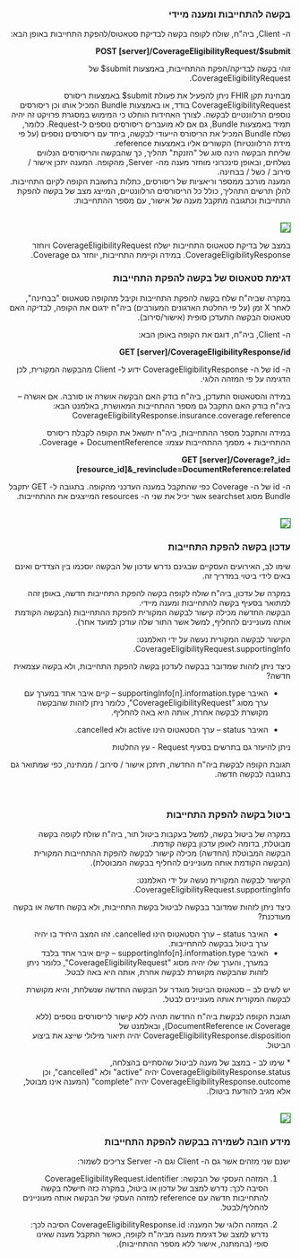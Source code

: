 <div dir="rtl" markdown="1">


<h3> בקשה להתחייבות ומענה מיידי </h3>

ה- Client, ביה"ח, שולח לקופה בקשה לבדיקת סטאטוס/להפקת התחייבות באופן הבא:

**POST [server]/CoverageEligibilityRequest/$submit**

זוהי בקשה לבדיקה/הפקת ההתחייבות, באמצעות submit$ של CoverageEligibilityRequest.

מבחינת תקן FHIR ניתן להפעיל את פעולת submit$ באמצעות ריסורס CoverageEligibilityRequest בודד, או באמצעות Bundle המכיל אותו וכן ריסורסים נוספים הרלוונטיים לבקשה. לצורך האחידות הוחלט כי המימוש במסגרת פרויקט זה יהיה תמיד באמצעות Bundle, גם אם לא מועברים ריסורסים נוספים ל-Request. כלומר, נשלח Bundle המכיל את הריסורס הייעודי לבקשה, ביחד עם ריסורסים נוספים (על פי מידת הרלוונטיות) הקשורים אליו  באמצעות reference.<br>
שליחת הבקשה הינה סוג של "הזנקת" תהליך, כך שהבקשה והריסורסים הנלווים נשלחים, ובאופן סינכרוני מוחזר מענה מה- Server, מהקופה. המענה יתכן אישור / סירוב / כשל / בבחינה.<br>
המענה מורכב ממספר וריאציות של ריסורסים, כתלות בתשובת הקופה לקיום התחייבות.
להלן תרשים התהליך, כולל כל הריסורסים הרלוונטיים, המייצג מצב של בקשה להפקת התחייבות וכתגובה מתקבל מענה של אישור, עם מספר ההתחייבות:

<br>

<img src="./3.jpg" style="border: 1px solid green;">

במצב של בדיקת סטאטוס התחייבות ישלח CoverageEligibilityRequest ויוחזר CoverageEligibilityResponse.
במידה וקיימת התחייבות, יוחזר גם Coverage.

<h3> דגימת סטאטוס של בקשה להפקת התחייבות </h3>

במקרה שביה"ח שלח בקשה להפקת התחייבות וקיבל מהקופה סטאטוס "בבחינה", לאחר X זמן (על פי החלטת הארגונים המעורבים) ביה"ח ידגום את הקופה, לבדיקה האם סטאטוס הבקשה התעדכן סופית (אישור/סירוב).

ה- Client, ביה"ח, דוגם את הקופה באופן הבא:

**GET [server]/CoverageEligibilityResponse/id**

ה- id של ה- CoverageEligibilityResponse ידוע ל- Client מהבקשה המקורית, לכן הדגימה על פי המזהה הלוגי.

במידה והסטאטוס התעדכן, ביה"ח בודק האם הבקשה אושרה או סורבה.
אם אושרה – ביה"ח בודק האם התקבל גם מספר ההתחייבות המאושרת, באלמנט הבא:  
CoverageEligibilityResponse.insurance.coverage.reference

במידה והתקבל מספר ההתחייבות, ביה"ח יתשאל את הקופה לקבלת ריסורס ההתחייבות + מסמך ההתחייבות עצמו: Coverage + DocumentReference.

**GET [server]/Coverage?_id=[resource_id]&_revinclude=DocumentReference:related**

ה- id של ה- Coverage כפי שהתקבל במענה העדכני מהקופה.
בתגובה ל- GET יתקבל Bundle מסוג searchset אשר יכיל את שני ה- resources המייצגים את ההתחייבות.

<br>

<img src="./4.jpg" style="border: 1px solid green;">

<br>

<h3> עדכון בקשה להפקת התחייבות </h3>

שימו לב, האירועים העסקיים שבגינם נדרש עדכון של הבקשה יוסכמו בין הצדדים ואינם באים לידי ביטוי במדריך זה.

במקרה של עדכון, ביה"ח שולח לקופה בקשה להפקת התחייבות חדשה, באופן זהה למתואר בסעיף בקשה להתחייבות ומענה מיידי.<br>
הבקשה החדשה מכילה קישור לבקשה המקורית להפקת ההתחייבות (הבקשה הקודמת אותה מעוניינים להחליף, למשל אשר התור שלה עודכן למועד אחר).

הקישור לבקשה המקורית נעשה על ידי האלמנט: CoverageEligibilityRequest.supportingInfo.

כיצד ניתן לזהות שמדובר בבקשה לעדכון בקשה להפקת התחייבות, ולא בקשה עצמאית חדשה?

* האיבר supportingInfo[n].information.type – קיים איבר אחד במערך עם ערך מסוג "CoverageEligibilityRequest", כלומר ניתן לזהות שהבקשה מקושרת לבקשה אחרת, אותה היא באה להחליף.

* האיבר status – ערך הסטאטוס הינו active ולא cancelled.

ניתן להיעזר גם בתרשים בסעיף Request - עץ החלטות

תגובת הקופה לבקשת ביה"ח החדשה, תיתכן אישור / סירוב / ממתינה, כפי שמתואר גם בתגובה לבקשה חדשה.

<br>

<h3> ביטול בקשה להפקת התחייבות </h3>

במקרה של ביטול בקשה, למשל בעקבות ביטול תור, ביה"ח שולח לקופה בקשה מבוטלת, בדומה לאופן עדכון בקשה קודמת.<br>
הבקשה המבוטלת (החדשה) מכילה קישור לבקשה להפקת ההתחייבות המקורית (הבקשה הקודמת אותה מעוניינים להחליף בבקשה המבוטלת).

הקישור לבקשה המקורית נעשה על ידי האלמנט: CoverageEligibilityRequest.supportingInfo.

כיצד ניתן לזהות שמדובר בבקשה לביטול בקשת התחייבות, ולא בקשה חדשה או בקשה מעודכנת?

* האיבר status – ערך הסטאטוס הינו cancelled. זהו המצב היחיד בו יהיה ערך ביטול בבקשה להתחייבות.
* האיבר supportingInfo[n].information.type – קיים איבר אחד בלבד במערך, והערך שלו יהיה מסוג "CoverageEligibilityRequest", כלומר ניתן לזהות שהבקשה מקושרת לבקשה אחרת, אותה היא באה לבטל.

יש לשים לב – סטאטוס הביטול מוגדר על הבקשה החדשה שנשלחת, והיא מקושרת לבקשה המקורית אותה מעוניינים לבטל. 

תגובת הקופה לבקשת ביה"ח החדשה תהיה ללא קישור לריסורסים נוספים (ללא Coverage או DocumentReference), ובאלמנט של CoverageEligibilityResponse.disposition יהיה תיאור מילולי שייצג את ביצוע הביטול. 

\* שימו לב - במצב של מענה לביטול שהסתיים בהצלחה, CoverageEligibilityResponse.status יהיה "active" ולא "cancelled", וכן CoverageEligibilityResponse.outcome יהיה “complete” (המענה אינו מבוטל, אלא מגיב להודעת ביטול).

<br>
<img src="./6.jpg" style="border: 1px solid green;">
<br>

<h3> מידע חובה לשמירה בבקשה להפקת התחייבות </h3>

ישנם שני מזהים אשר גם ה- Client וגם ה- Server צריכים לשמור:
1.	המזהה העסקי של הבקשה: CoverageEligibilityRequest.identifier
הסיבה לכך: נדרש למצב של עדכון או ביטול, במקרה כזה תישלח בקשה להתחייבות חדשה עם reference למזהה העסקי של הבקשה אותה מעוניינים להחליף/לבטל.

2.	המזהה הלוגי של המענה: CoverageEligibilityResponse.id
הסיבה לכך: נדרש למצב של דגימת מענה מביה"ח לקופה, כאשר התקבל מענה שאינו סופי (בהמתנה, אישור ללא מספר ההתחייבות).


</div>

